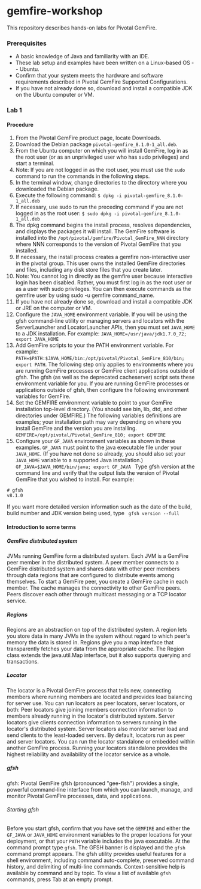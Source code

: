 # gemfire-workshop

This repository describes hands-on labs for Pivotal GemFire.

### Prerequisites
* A basic knowledge of Java and familiarity with an IDE.
* These lab setup and examples have been written on a Linux-based OS -- Ubuntu.
* Confirm that your system meets the hardware and software requirements described in Pivotal GemFire Supported Configurations.
* If you have not already done so, download and install a compatible JDK on the Ubuntu computer or VM.

### Lab 1
#### Procedure
1. From the Pivotal GemFire product page, locate Downloads.
2. Download the Debian package ``` pivotal-gemfire_8.1.0-1_all.deb ```.
3. From the Ubuntu computer on which you will install GemFire, log in as the root user (or as an unprivileged user who has sudo privileges) and start a terminal.
4. Note: If you are not logged in as the root user, you must use the ``` sudo ``` command to run the commands in the following steps.
5. In the terminal window, change directories to the directory where you downloaded the Debian package.
6. Execute the following command:
``` $ dpkg -i pivotal-gemfire_8.1.0-1_all.deb ```
7. If necessary, use sudo to run the preceding command if you are not logged in as the root user:
 ``` $ sudo dpkg -i pivotal-gemfire_8.1.0-1_all.deb ```
8. The dpkg command begins the install process, resolves dependencies, and displays the packages it will install. The GemFire software is installed into the ``` /opt/pivotal/gemfire/Pivotal_GemFire_NNN ``` directory where NNN corresponds to the version of Pivotal GemFire that you installed.
9. If necessary, the install process creates a gemfire non-interactive user in the pivotal group. This user owns the installed GemFire directories and files, including any disk store files that you create later.
10. Note: You cannot log in directly as the gemfire user because interactive login has been disabled. Rather, you must first log in as the root user or as a user with sudo privileges. You can then execute commands as the gemfire user by using sudo -u gemfire command_name.
11. If you have not already done so, download and install a compatible JDK or JRE on the computer or VM.
12. Configure the ``` JAVA_HOME ``` environment variable. If you will be using the gfsh command-line utility or managing servers and locators with the ServerLauncher and LocatorLauncher APIs, then you must set ``` JAVA_HOME ``` to a JDK installation. For example: ``` JAVA_HOME=/usr/java/jdk1.7.0_72; export JAVA_HOME ```
13. Add GemFire scripts to your the PATH environment variable. For example: ``` PATH=$PATH:$JAVA_HOME/bin:/opt/pivotal/Pivotal_GemFire_810/bin; export PATH ```. The following step only applies to environments where you are running GemFire processes or GemFire client applications outside of gfsh. The gfsh (as well as the deprecated cacheserver) script sets these environment variable for you. If you are running GemFire processes or applications outside of gfsh, then configure the following environment variables for GemFire.
14. Set the GEMFIRE environment variable to point to your GemFire installation top-level directory. (You should see bin, lib, dtd, and other directories under GEMFIRE.) The following variables definitions are examples; your installation path may vary depending on where you install GemFire and the version you are installing. ``` GEMFIRE=/opt/pivotal/Pivotal_GemFire_810; export GEMFIRE ```
15. Configure your ``` GF_JAVA ``` environment variables as shown in these examples. ``` GF_JAVA ``` must point to the java executable file under your ``` JAVA_HOME ```. (If you have not done so already, you should also set your ``` JAVA_HOME ``` variable to a supported Java installation.) ``` GF_JAVA=$JAVA_HOME/bin/java; export GF_JAVA  ```
Type gfsh version at the command line and verify that the output lists the version of Pivotal GemFire that you wished to install. For example: 
``` 
# gfsh
v8.1.0 
```
If you want more detailed version information such as the date of the build, build number and JDK version being used, type ``` gfsh version --full```


#### Introduction to some terms
##### GemFire distributed system
JVMs running GemFire form a distributed system. Each JVM is a GemFire peer member in the distributed system. A peer member connects to a GemFire distributed system and shares data with other peer members through data regions that are configured to
distribute events among themselves.
To start a GemFire peer, you create a GemFire cache in each member. The cache manages the connectivity to other GemFire peers. Peers discover each other through multicast messaging or a TCP locator service.

##### Regions
Regions are an abstraction on top of the distributed system. A region lets you store data in many JVMs in the system without regard to which peer's memory the data is stored in. Regions give you a map interface that transparently fetches your data from the appropriate cache. The Region class extends the java.util.Map interface, but it also supports querying and transactions.

##### Locator
The locator is a Pivotal GemFire process that tells new, connecting members where running members are located and provides load balancing for server use.
You can run locators as peer locators, server locators, or both:
Peer locators give joining members connection information to members already running in the locator's distributed system.
Server locators give clients connection information to servers running in the locator's distributed system. Server locators also monitor server load and send clients to the least-loaded servers.
By default, locators run as peer and server locators.
You can run the locator standalone or embedded within another GemFire process. Running your locators standalone provides the highest reliability and availability of the locator service as a whole.


##### gfsh
gfsh: Pivotal GemFire gfsh (pronounced "gee-fish") provides a single, powerful command-line interface from which you can launch, manage, and monitor Pivotal GemFire processes, data, and applications.
###### Starting gfsh
Before you start gfsh, confirm that you have set the ``` GEMFIRE ``` and either the ``` GF_JAVA ``` or ``` JAVA_HOME ``` environment variables to the proper locations for your deployment, or that your ``` PATH ``` variable includes the java executable.
At the command prompt type ``` gfsh ```. The GFSH banner is displayed and the ``` gfsh ``` command prompt appears.
The gfsh utility provides useful features for a shell environment, including command auto-complete, preserved command history, and delimiting of multi-line commands. Context-sensitive help is available by command and by topic.
To view a list of available ``` gfsh ``` commands, press Tab at an empty prompt.
